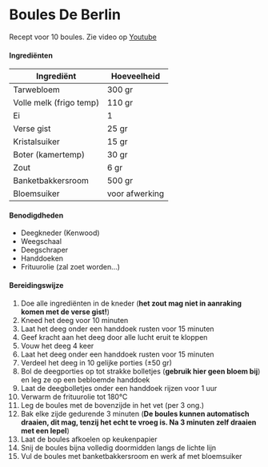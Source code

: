 # Boules De Berlin

Recept voor 10 boules. Zie video op [Youtube](https://www.youtube.com/watch?v=xEU_rTbThTw)

#### Ingrediënten

| Ingrediënt             | Hoeveelheid    |
| ---------------------- | -------------- |
| Tarwebloem             | 300 gr         |
| Volle melk (frigo temp)| 110 gr         |
| Ei                     | 1              |
| Verse gist             | 25 gr          |
| Kristalsuiker          | 15 gr          |
| Boter (kamertemp)      | 30 gr          |
| Zout                   | 6 gr           |
| Banketbakkersroom      | 500 gr         |
| Bloemsuiker            | voor afwerking |

#### Benodigdheden

- Deegkneder (Kenwood)
- Weegschaal
- Deegschraper
- Handdoeken
- Frituurolie (zal zoet worden...)

#### Bereidingswijze

1. Doe alle ingrediënten in de kneder (**het zout mag niet in aanraking komen met de verse gist!**)
2. Kneed het deeg voor 10 minuten
3. Laat het deeg onder een handdoek rusten voor 15 minuten
4. Geef kracht aan het deeg door alle lucht eruit te kloppen
5. Vouw het deeg 4 keer
6. Laat het deeg onder een handdoek rusten voor 15 minuten
7. Verdeel het deeg in 10 gelijke porties (±50 gr)
8. Bol de deegporties op tot strakke bolletjes (**gebruik hier geen bloem bij**) en leg ze op een bebloemde handdoek
9. Laat de deegbolletjes onder een handdoek rijzen voor 1 uur
10. Verwarm de frituurolie tot 180°C
11. Leg de boules met de bovenzijde in het vet (per 3 ong.)
12. Bak elke zijde gedurende 3 minuten (**De  boules kunnen automatisch draaien, dit mag, tenzij het echt te vroeg is. Na 3 minuten zelf draaien met een lepel**)
13. Laat de boules afkoelen op keukenpapier
14. Snij de boules bijna volledig doormidden langs de lichte lijn
15. Vul de boules met banketbakkersroom en werk af met bloemsuiker
